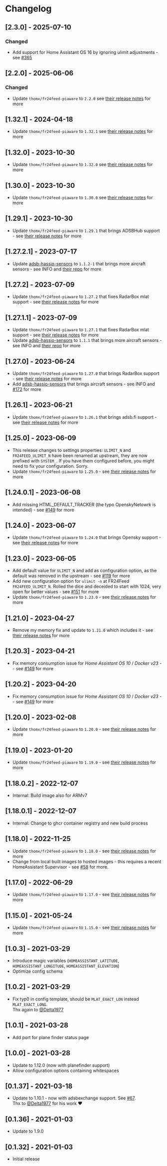 # Changelog

<!-- towncrier release notes start -->

## [2.3.0] - 2025-07-10

### Changed

- Add support for Home Assistant OS 16 by ignoring ulimit adjustments - see [#365](https://github.com/MaxWinterstein/homeassistant-addons/issues/365)

## [2.2.0] - 2025-06-06

### Changed

- Update `thomx/fr24feed-piaware` to `2.2.0` see [their release notes](https://github.com/Thom-x/docker-fr24feed-piaware-dump1090/releases/tag/2.2.0) for more


## [1.32.1] - 2024-04-18

- Update `thomx/fr24feed-piaware` to `1.32.1` see [their release notes](https://github.com/Thom-x/docker-fr24feed-piaware-dump1090/releases/tag/1.32.1) for more

## [1.32.0] - 2023-10-30

- Update `thomx/fr24feed-piaware` to `1.32.0` see [their release notes](https://github.com/Thom-x/docker-fr24feed-piaware-dump1090/releases/tag/1.32.0) for more

## [1.30.0] - 2023-10-30

- Update `thomx/fr24feed-piaware` to `1.30.0` see [their release notes](https://github.com/Thom-x/docker-fr24feed-piaware-dump1090/releases/tag/1.30.0) for more

## [1.29.1] - 2023-10-30

- Update `thomx/fr24feed-piaware` to `1.29.1` that brings ADSBHub support - see [their release notes](https://github.com/Thom-x/docker-fr24feed-piaware-dump1090/releases/tag/1.28.0) for more

## [1.27.2.1] - 2023-07-17

- Update [adsb-hassio-sensors](https://github.com/plo53/adsb-hassio-sensors) to `1.1.2-1` that brings more aircraft sensors - see INFO and [their repo](https://github.com/plo53/adsb-hassio-sensors) for more

## [1.27.2] - 2023-07-09

- Update `thomx/fr24feed-piaware` to `1.27.2` that fixes RadarBox mlat support - see [their release notes](https://github.com/Thom-x/docker-fr24feed-piaware-dump1090/releases/tag/1.27.2) for more

## [1.27.1.1] - 2023-07-09

- Update `thomx/fr24feed-piaware` to `1.27.1` that fixes RadarBox mlat support - see [their release notes](https://github.com/Thom-x/docker-fr24feed-piaware-dump1090/releases/tag/1.27.1) for more
- Update [adsb-hassio-sensors](https://github.com/plo53/adsb-hassio-sensors) to `1.1.1` that brings more aircraft sensors - see INFO and [their repo](https://github.com/plo53/adsb-hassio-sensors) for more

## [1.27.0] - 2023-06-24

- Update `thomx/fr24feed-piaware` to `1.27.0` that brings RadarBox support - see [their release notes](https://github.com/Thom-x/docker-fr24feed-piaware-dump1090/releases/tag/1.27.0) for more
- Add [adsb-hassio-sensors](https://github.com/plo53/adsb-hassio-sensors) that brings aircraft sensors - see INFO and [#172](https://github.com/MaxWinterstein/homeassistant-addons/issues/172) for more

## [1.26.1] - 2023-06-21

- Update `thomx/fr24feed-piaware` to `1.26.1` that brings adsb.fi support - see [their release notes](https://github.com/Thom-x/docker-fr24feed-piaware-dump1090/releases/tag/1.26.1) for more

## [1.25.0] - 2023-06-09

- This release changes to settings properties: `ULIMIT_N` and `FR24FEED_ULIMIT_N` have been renamed at upstream, they are now prefixed with `SYSTEM_`.
  If you have them configured before, you might need to fix your configuration. Sorry.
- Update `thomx/fr24feed-piaware` to `1.25.0` - see [their release notes](https://github.com/Thom-x/docker-fr24feed-piaware-dump1090/releases/tag/1.25.0) for more

## [1.24.0.1] - 2023-06-08

- Add missing HTML_DEFAULT_TRACKER (the typo OpenskyNetowrk is intended) - see [#149](https://github.com/MaxWinterstein/homeassistant-addons/issues/163) for more

## [1.24.0] - 2023-06-07

- Update `thomx/fr24feed-piaware` to `1.24.0` that brings Opensky support - see [their release notes](https://github.com/Thom-x/docker-fr24feed-piaware-dump1090/releases/tag/1.24.0) for more

## [1.23.0] - 2023-06-05

- Add default value for `ULIMIT_N` and add as configuration option, as the default was removed in the upstream - see [#119](https://github.com/Thom-x/docker-fr24feed-piaware-dump1090/issues/119) for more
- Add new configuration option for `ulimit -n` at FR24Feed `FR24FEED_ULIMIT_N`.
  Rolled the dice and deceided to start with 1024, very open for better values - see [#151](https://github.com/MaxWinterstein/homeassistant-addons/issues/151) for more
- Update `thomx/fr24feed-piaware` to `1.23.0` - see [their release notes](https://github.com/Thom-x/docker-fr24feed-piaware-dump1090/releases/tag/1.23.0) for more

## [1.21.0] - 2023-04-27

- Remove my memory fix and update to `1.21.0` which includes it - see [their release notes](https://github.com/Thom-x/docker-fr24feed-piaware-dump1090/releases/tag/1.21.0) for more

## [1.20.3] - 2023-04-21

- Fix memory consumption issue for _Home Assistant OS 10_ / _Docker v23_ - - see [#149](https://github.com/MaxWinterstein/homeassistant-addons/issues/149) for more

## [1.20.2] - 2023-04-20

- Fix memory consumption issue for _Home Assistant OS 10_ / _Docker v23_ - - see [#149](https://github.com/MaxWinterstein/homeassistant-addons/issues/149) for more

## [1.20.0] - 2023-02-08

- Update `thomx/fr24feed-piaware` to `1.20.0` - see [their release notes](https://github.com/Thom-x/docker-fr24feed-piaware-dump1090/releases/tag/1.20.0) for more

## [1.19.0] - 2023-01-20

- Update `thomx/fr24feed-piaware` to `1.19.0` - see [their release notes](https://github.com/Thom-x/docker-fr24feed-piaware-dump1090/releases/tag/1.19.0) for more

## [1.18.0.2] - 2022-12-07

- Internal: Build image also for ARMv7

## [1.18.0.1] - 2022-12-07

- Internal: Change to ghcr container registry and new build process

## [1.18.0] - 2022-11-25

- Update `thomx/fr24feed-piaware` to `1.18.0` - see [their release notes](https://github.com/Thom-x/docker-fr24feed-piaware-dump1090/releases/tag/1.18.0) for more
- Change from local built images to hosted images - this requires a recent HomeAssistant Supervisor - see [#58](https://github.com/MaxWinterstein/homeassistant-addons/issues/58) for more.

## [1.17.0] - 2022-06-29

- Update `thomx/fr24feed-piaware` to `1.17.0` - see [their release notes](https://github.com/Thom-x/docker-fr24feed-piaware-dump1090/releases/tag/1.17.0) for more

## [1.15.0] - 2021-05-24

- Update `thomx/fr24feed-piaware` to `1.15.0` - see [their release notes](https://github.com/Thom-x/docker-fr24feed-piaware-dump1090/releases/tag/1.15.0) for more

## [1.0.3] - 2021-03-29

- Introduce magic variables (`HOMEASSISTANT_LATITUDE`, `HOMEASSISTANT_LONGITUDE`, `HOMEASSISTANT_ELEVATION`)
- Optimize config schema

## [1.0.2] - 2021-03-29

- Fix typ0 in config template, should be `MLAT_EXACT_LON` instead `MLAT_EXACT_LONG`.  
  Thx again to [@Delta1977](https://github.com/Delta1977)

## [1.0.1] - 2021-03-28

- Add port for plane finder status page

## [1.0.0] - 2021-03-28

- Update to 1.12.0 (now with planefinder support)
- Allow configuration options containing whitespaces

## [0.1.37] - 2021-03-18

- Update to 1.10.1 - now with adsbexchange support. See [#67](https://github.com/MaxWinterstein/homeassistant-addons/issues/67#).  
  Thx to [@Delta1977](https://github.com/Delta1977) for his work ❤️

## [0.1.36] - 2021-01-03

- Update to 1.9.0

## [0.1.32] - 2021-01-03

- Initial release
